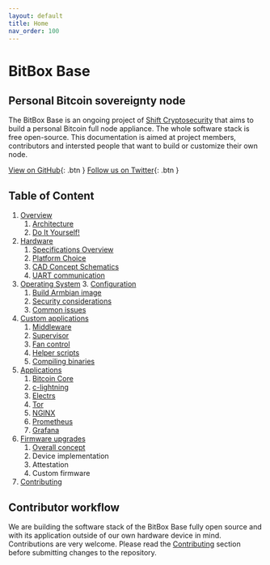 ```yaml
---
layout: default
title: Home
nav_order: 100
---
```

# BitBox Base

## Personal Bitcoin sovereignty node

The BitBox Base is an ongoing project of [Shift Cryptosecurity](https://shiftcrypto.ch/) that aims to build a personal Bitcoin full node appliance.
The whole software stack is free open-source.
This documentation is aimed at project members, contributors and intersted people that want to build or customize their own node.

[View on GitHub](https://github.com/digitalbitbox/bitbox-base){: .btn } [Follow us on Twitter](https://twitter.com/ShiftCryptoHQ){: .btn }

## Table of Content

1. [Overview](overview.md)
   1. [Architecture](overview/architecture.md)
   2. [Do It Yourself!](overview/diy.md)
2. [Hardware](hw.md)
   1. [Specifications Overview](hw/spec-overview.md)
   2. [Platform Choice](hw/platform-choice.md)
   3. [CAD Concept Schematics](hw/cad-concept-schematics.md)
   4. [UART communication](hw/uart-communication.md)
3. [Operating System](os.md)
   3. [Configuration](os/configuration.md)
   1. [Build Armbian image](os/armbian-build.md)
   2. [Security considerations](os/security.md)
   3. [Common issues](os/os-faq.md)
4. [Custom applications](customapps.md)
   1. [Middleware](customapps/bbbmiddleware.md)
   2. [Supervisor](customapps/bbbsupervisor.md)
   3. [Fan control](customapps/bbbfancontrol.md)
   4. [Helper scripts](customapps/helper-scripts.md)
   5. [Compiling binaries](customapps/go-build.md)
5. [Applications](applications.md)
   1. [Bitcoin Core](applications/bitcoin-core.md)
   2. [c-lightning](applications/c-lightning.md)
   3. [Electrs](applications/electrs.md)
   4. [Tor](applications/tor.md)
   5. [NGINX](applications/nginx.md)
   6. [Prometheus](applications/prometheus.md)
   7. [Grafana](applications/grafana.md)
6. [Firmware upgrades](upgrade.md)
   1. [Overall concept](upgrade/concept.md)
   2. Device implementation
   3. Attestation
   4. Custom firmware
7. [Contributing](contributing.md)

## Contributor workflow

We are building the software stack of the BitBox Base fully open source and with its application outside of our own hardware device in mind. Contributions are very welcome. Please read the [Contributing](contributing.md) section before submitting changes to the repository.
